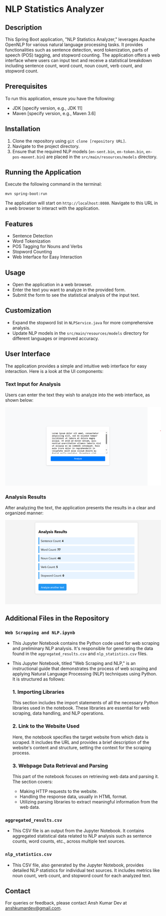 # NLP Statistics Analyzer

## Description

This Spring Boot application, "NLP Statistics Analyzer," leverages Apache OpenNLP for various natural language processing tasks. It provides functionalities such as sentence detection, word tokenization, parts of speech (POS) tagging, and stopword counting. The application offers a web interface where users can input text and receive a statistical breakdown including sentence count, word count, noun count, verb count, and stopword count.

## Prerequisites

To run this application, ensure you have the following:
- JDK [specify version, e.g., JDK 11]
- Maven [specify version, e.g., Maven 3.6]

## Installation

1. Clone the repository using `git clone [repository URL]`.
2. Navigate to the project directory.
3. Ensure that the required NLP models (`en-sent.bin`, `en-token.bin`, `en-pos-maxent.bin`) are placed in the `src/main/resources/models` directory.

## Running the Application

Execute the following command in the terminal:

```shell
mvn spring-boot:run
```

The application will start on `http://localhost:8080`. Navigate to this URL in a web browser to interact with the application.

## Features

- Sentence Detection
- Word Tokenization
- POS Tagging for Nouns and Verbs
- Stopword Counting
- Web Interface for Easy Interaction

## Usage

- Open the application in a web browser.
- Enter the text you want to analyze in the provided form.
- Submit the form to see the statistical analysis of the input text.

## Customization

- Expand the stopword list in `NLPService.java` for more comprehensive analysis.
- Update NLP models in the `src/main/resources/models` directory for different languages or improved accuracy.

## User Interface

The application provides a simple and intuitive web interface for easy interaction. Here is a look at the UI components:

### Text Input for Analysis

Users can enter the text they wish to analyze into the web interface, as shown below:

![Text Input for Analysis](images/1.png)

### Analysis Results

After analyzing the text, the application presents the results in a clear and organized manner:

![Analysis Results](images/2.png)

## Additional Files in the Repository

### `Web Scrapping and NLP.ipynb`
- This Jupyter Notebook contains the Python code used for web scraping and preliminary NLP analysis. It's responsible for generating the data found in the `aggregated_results.csv` and `nlp_statistics.csv` files.

- This Jupyter Notebook, titled "Web Scraping and NLP," is an instructional guide that demonstrates the process of web scraping and applying Natural Language Processing (NLP) techniques using Python. It is structured as follows:

    ### 1. Importing Libraries
    This section includes the import statements of all the necessary Python libraries used in the notebook. These libraries are essential for web scraping, data handling, and NLP operations.
    
    ### 2. Link to the Website Used
    Here, the notebook specifies the target website from which data is scraped. It includes the URL and provides a brief description of the website's content and structure, setting the context for the scraping process.
    
    ### 3. Webpage Data Retrieval and Parsing
    This part of the notebook focuses on retrieving web data and parsing it. The section covers:
    - Making HTTP requests to the website.
    - Handling the response data, usually in HTML format.
    - Utilizing parsing libraries to extract meaningful information from the web data.

### `aggregated_results.csv`
- This CSV file is an output from the Jupyter Notebook. It contains aggregated statistical data related to NLP analysis such as sentence counts, word counts, etc., across multiple text sources.

### `nlp_statistics.csv`
- This CSV file, also generated by the Jupyter Notebook, provides detailed NLP statistics for individual text sources. It includes metrics like noun count, verb count, and stopword count for each analyzed text.

## Contact

For queries or feedback, please contact Ansh Kumar Dev at anshkumardev@gmail.com.
